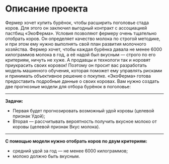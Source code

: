 # Описание проекта

Фермер хочет купить бурёнок, чтобы расширить поголовье стада коров. Для этого он заключил выгодный контракт с ассоциацией пастбищ «ЭкоФерма».
Условия позволяют фермеру очень тщательно отобрать коров. Он определяет качество молока по строгой методике, и при этом ему нужно выполнять свой план развития молочного хозяйства. Фермер хочет, чтобы каждая бурёнка давала не менее 6000 килограммов молока в год, а её надой был вкусным — строго по его критериям, ничуть не хуже. А продавцы и технологи так и норовят приукрасить своих коровок!
Поэтому он просит вас разработать модель машинного обучения, которая поможет ему управлять рисками и принимать объективное решение о покупке. «ЭкоФерма» готова предоставить подробные данные о своих коровах. Вам нужно создать две прогнозные модели для отбора бурёнок в поголовье:

-------------------------------------

**Задачи:**
* Первая будет прогнозировать возможный удой коровы (целевой признак Удой);
* Вторая — рассчитывать вероятность получить вкусное молоко от коровы (целевой признак Вкус молока).

---------------------------------------

**С помощью модели нужно отобрать коров по двум критериям:**
* средний удой за год — не менее 6000 килограммов;
* молоко должно быть вкусным.
